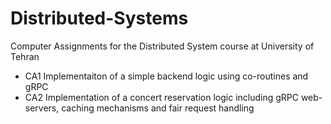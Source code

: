 ﻿# Distributed-Systems
Computer Assignments for the Distributed System course at University of Tehran 
* CA1
  Implementaiton of a simple backend logic using co-routines and gRPC
* CA2
  Implementation of a concert reservation logic including gRPC web-servers, caching mechanisms and fair request handling
